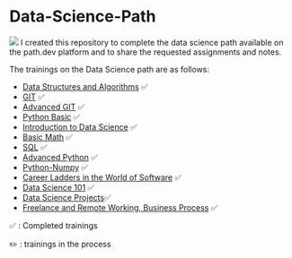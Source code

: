 # Data-Science-Path
![](https://www.hizliresim.com/h0gxmn4)
I created this repository to complete the data science path available on the path.dev platform and to share the requested assignments and notes.

The trainings on the Data Science path are as follows:


- [Data Structures and Algorithms](https://app.patika.dev/moduller/veri-yapilari-ve-algoritmalar) ✅
- [GIT](https://app.patika.dev/moduller/git) ✅
- [Advanced GIT](https://app.patika.dev/moduller/ileri-seviye-git) ✅
- [Python Basic](https://app.patika.dev/moduller/python-temel) ✅
- [Introduction to Data Science](https://app.patika.dev/moduller/veri-bilimine-giris) ✅
- [Basic Math](https://app.patika.dev/moduller/temel-matematik) ✅
- [SQL](https://app.patika.dev/moduller/sql) ✅
- [Advanced Python](https://app.patika.dev/moduller/ileri-python) ✅
- [Python-Numpy](https://app.patika.dev/moduller/python-numpy) ✅
- [Career Ladders in the World of Software](https://app.patika.dev/moduller/yazilim-dunyasinda-kariyer-basamaklari) ✅
- [Data Science 101](https://app.patika.dev/moduller/veri-bilimi-101) ✅
- [Data Science Projects](https://app.patika.dev/moduller/veri-bilimi-projeleri)✅
- [Freelance and Remote Working, Business Process](https://app.patika.dev/moduller/freelance-ve-remote-calisma-is-surecleri) ✅


✅ : Completed trainings

✏️ : trainings in the process
